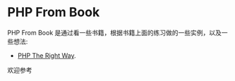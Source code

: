# PHP From Book

PHP From Book 是通过看一些书籍，根据书籍上面的练习做的一些实例，以及一些想法:

- [PHP The Right Way](https://laravel-china.github.io/php-the-right-way/#composer_and_packagist).

欢迎参考
